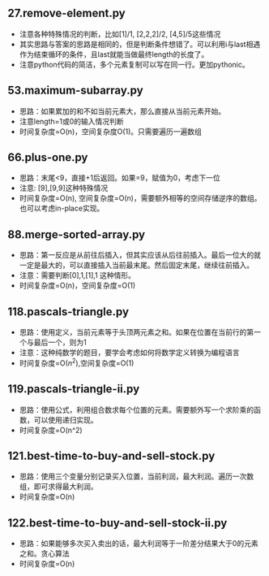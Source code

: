 ## 27.remove-element.py

* 注意各种特殊情况的判断，比如[1]/1, [2,2,2]/2, [4,5]/5这些情况
* 其实思路与答案的思路是相同的，但是判断条件想错了。可以利用i与last相遇作为结束循环的条件，且last就能当做最终length的长度了。
* 注意python代码的简洁，多个元素复制可以写在同一行。更加pythonic。

## 53.maximum-subarray.py

* 思路：如果累加的和不如当前元素大，那么直接从当前元素开始。
* 注意length=1或0的输入情况判断
* 时间复杂度=O(n)，空间复杂度O(1)。只需要遍历一遍数组

## 66.plus-one.py

* 思路：末尾<9，直接+1后返回。如果=9，赋值为0，考虑下一位
* 注意: [9],[9,9]这种特殊情况
* 时间复杂度=O(n), 空间复杂度=O(n)，需要额外相等的空间存储逆序的数组。也可以考虑in-place实现。

## 88.merge-sorted-array.py

* 思路：第一反应是从前往后插入，但其实应该从后往前插入。最后一位大的就一定是最大的，可以直接插入当前最末尾。然后固定末尾，继续往前插入。
* 注意：需要判断[0],1,[1],1 这种情形。
* 时间复杂度=O(n)，空间复杂度=O(1)

## 118.pascals-triangle.py

* 思路：使用定义，当前元素等于头顶两元素之和。如果在位置在当前行的第一个与最后一个，则为1
* 注意：这种纯数学的题目，要学会考虑如何将数学定义转换为编程语言
* 时间复杂度=O($n^2$),空间复杂度=O(1)

## 119.pascals-triangle-ii.py

* 思路：使用公式，利用组合数求每个位置的元素。需要额外写一个求阶乘的函数，可以使用递归实现。
* 时间复杂度=O(n^2)

## 121.best-time-to-buy-and-sell-stock.py

* 思路：使用三个变量分别记录买入位置，当前利润，最大利润。遍历一次数组，即可求得最大利润。
* 时间复杂度=O(n)

## 122.best-time-to-buy-and-sell-stock-ii.py

* 思路：如果能够多次买入卖出的话，最大利润等于一阶差分结果大于0的元素之和。贪心算法
* 时间复杂度=O(n)
